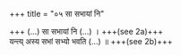 +++
title = "०५ सा सभायां नि"

+++
(…) सा सभायां नि (…) । +++(see 2a)+++  
यन्त्य् अस्य सभां सभ्यो भवति (…) ॥ +++(see 2b)+++